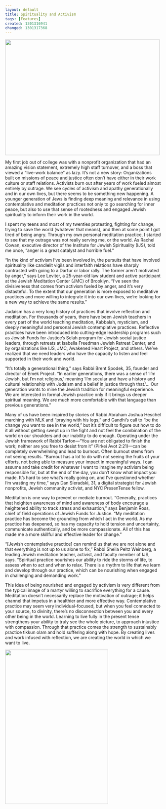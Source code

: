 ```yaml
---
layout: default
title: Spirituality and Activism
tags: [Features]
created: 1301316941
changed: 1301317368
---
```

<p>
	<img alt="" src="/files/spiritactyoga.jpg" style="width: 500px; height: 375px; " /></p>
<p>
	My first job out of college was with a nonprofit organization that had an amazing vision statement, extremely high staff turnover, and a boss that viewed a &ldquo;live-work balance&rdquo; as lazy. It&rsquo;s not a new story: Organizations built on missions of peace and justice often don&rsquo;t have either in their work culture or staff relations. Activists burn out after years of work fueled almost entirely by outrage. We see cycles of activism and apathy generationally and in our own lives, but there seems to be something new happening. A younger generation of Jews is finding deep meaning and relevance in using contemplative and meditation practices not only to go searching for inner peace, but also to use that sense of rootedness and engaged Jewish spirituality to inform their work in the world.</p>
<p>
	I spent my teens and most of my twenties protesting, fighting for change, trying to save the world (whatever that means), and then at some point I got tired of being angry. Through my own personal meditation practice, I started to see that my outrage was not really serving me, or the world. As Rachel Cowan, executive director of the Institute for Jewish Spirituality (IJS), told me once, &ldquo;anger is a great catalyst and horrible fuel.&rdquo;</p>
<p>
	&ldquo;In the kind of activism I&rsquo;ve been involved in, the pursuits that have involved spirituality like candlelit vigils and interfaith relations have sharply contrasted with going to a Darfur or labor rally. The former aren&rsquo;t motivated by anger,&rdquo; says Lee Leviter, a 25-year-old law student and active participant at the Jewish Meditation Center (JMC) of Brooklyn. &ldquo;I&rsquo;ve seen the divisiveness that comes from activism fueled by anger, and it&rsquo;s very distasteful. To the extent that our generation is more exposed to meditative practices and more willing to integrate it into our own lives, we&rsquo;re looking for a new way to achieve the same results.&rdquo;</p>
<p>
	Judaism has a very long history of practices that involve reflection and meditation. For thousands of years, there have been Jewish teachers in every part of the world teaching meditation, Kabbalah, mysticism, and deeply meaningful and personal Jewish contemplative practices. Reflective practices have been introduced into cutting-edge leadership programs such as Jewish Funds for Justice&rsquo;s Selah program for Jewish social justice leaders, through retreats at Isabella Freedman Jewish Retreat Center, and by organizations like IJS, JMC, Awakened Heart Project, and others. We&rsquo;ve realized that we need leaders who have the capacity to listen and feel supported in their work and world.</p>
<p>
	&ldquo;It&rsquo;s totally a generational thing,&rdquo; says Rabbi Brent Spodek, 35, founder and director of Emek Project. &ldquo;In earlier generations, there was a sense of &lsquo;I&rsquo;m Jewish, but I&rsquo;m not religious,&rsquo; meaning &lsquo;I&rsquo;m secular and have a history and cultural relationship with Judaism and a belief in justice through that.&rsquo;&hellip; Our generation wants to mine the Jewish tradition for meaningful experience. We are interested in formal Jewish practice only if it brings us deeper spiritual meaning. We are much more comfortable with that language than previous generations.&rdquo;</p>
<p>
	Many of us have been inspired by stories of Rabbi Abraham Joshua Heschel marching with MLK and &ldquo;praying with his legs,&rdquo; and Gandhi&rsquo;s call to &ldquo;be the change you want to see in the world,&rdquo; but it&rsquo;s difficult to figure out how to do it all without getting swept up in the fight and not feel the combination of the world on our shoulders and our inability to do enough. Operating under the Jewish framework of Rabbi Tarfon&mdash;&ldquo;You are not obligated to finish the work; neither are you free to desist from it&rdquo; (Pirkei Avot 2:21)&mdash;can be completely overwhelming and lead to burnout. Often burnout stems from not seeing results. &ldquo;Burnout has a lot to do with not seeing the fruits of your efforts, not being able to measure your impact in meaningful ways. I can assume and take credit for whatever I want to imagine my activism being responsible for, but at the end of the day, you don&rsquo;t know what impact you made. It&rsquo;s hard to see what&rsquo;s really going on, and I&rsquo;ve questioned whether I&rsquo;m wasting my time,&rdquo; says Dan Sieradski, 31, a digital strategist for Jewish nonprofits, Jewish community activist, and NYC PresenTense fellow.</p>
<p>
	Meditation is one way to prevent or mediate burnout. &ldquo;Generally, practices that heighten awareness of mind and awareness of body encourage a heightened ability to track stress and exhaustion,&rdquo; says Benjamin Ross, chief of field operations of Jewish Funds for Justice. &ldquo;My meditation practice has become the grounding from which I act in the world. As my practice has deepened, so has my capacity to hold tension and uncertainty, communicate authentically, and be more compassionate. All of this has made me a more skillful and effective leader for change.&rdquo;</p>
<p>
	&ldquo;[Jewish contemplative practice] can remind us that we are not alone and that everything is not up to us alone to fix,&rdquo; Rabbi Sheila Peltz Weinberg, a leading Jewish meditation teacher, activist, and faculty member of IJS, says. &ldquo;Spiritual practice nourishes our ability to ride the storms of life, to assess when to act and when to relax. There is a rhythm to life that we learn and develop through our practice, which can be nourishing when engaged in challenging and demanding work.&rdquo;</p>
<p>
	This idea of being nourished and engaged by activism is very different from the typical image of a martyr willing to sacrifice everything for a cause. Meditation doesn&rsquo;t necessarily replace the motivation of outrage; it helps channel that impetus in a healthier and more effective way. Contemplative practice may seem very individual-focused, but when you feel connected to your source, to divinity, there&rsquo;s no disconnection between you and every other being in the world. Learning to live fully in the present tense strengthens your ability to truly see the whole picture, to approach injustice with compassion. Through that practice comes the strength to sustainably practice tikkun olam and hold suffering along with hope. By creating lives and work infused with reflection, we are creating the world in which we want to live.</p>
<p>
	<img alt="" src="/files/spirtactout.jpg" style="width: 333px; height: 500px; " /></p>
